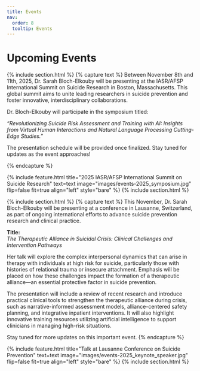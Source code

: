 ```yaml
---
title: Events
nav:
  order: 8
  tooltip: Events 
---
```


# Upcoming Events



{% include section.html %}
  {% capture text %}
  Between November 8th and 11th, 2025, Dr. Sarah Bloch-Elkouby will be presenting at the IASR/AFSP International Summit on Suicide Research in Boston, Massachusetts. This global summit aims to unite leading researchers in suicide prevention and foster innovative, interdisciplinary collaborations.

  Dr. Bloch-Elkouby will participate in the symposium titled:
  
  _“Revolutionizing Suicide Risk Assessment and Training with AI: Insights from Virtual Human Interactions and Natural Language Processing Cutting-Edge Studies.”_

  The presentation schedule will be provided once finalized. Stay tuned for updates as the event approaches!

  {% endcapture %}

  {% include feature.html
    title="2025 IASR/AFSP International Summit on Suicide Research"
    text=text
    image="images/events-2025_symposium.jpg"
    flip=false
    fit=true
    align="left"
    style="bare"
  %}
{% include section.html %}

{% include section.html %}
  {% capture text %}
  This November, Dr. Sarah Bloch-Elkouby will be presenting at a conference in Lausanne, Switzerland, as part of ongoing international efforts to advance suicide prevention research and clinical practice.

  **Title:**  
  _The Therapeutic Alliance in Suicidal Crisis: Clinical Challenges and Intervention Pathways_

  Her talk will explore the complex interpersonal dynamics that can arise in therapy with individuals at high risk for suicide, particularly those with histories of relational trauma or insecure attachment. Emphasis will be placed on how these challenges impact the formation of a therapeutic alliance—an essential protective factor in suicide prevention.

  The presentation will include a review of recent research and introduce practical clinical tools to strengthen the therapeutic alliance during crisis, such as narrative-informed assessment models, alliance-centered safety planning, and integrative inpatient interventions. It will also highlight innovative training resources utilizing artificial intelligence to support clinicians in managing high-risk situations.

  Stay tuned for more updates on this important event.
  {% endcapture %}

  {% include feature.html
    title="Talk at Lausanne Conference on Suicide Prevention"
    text=text
    image="images/events-2025_keynote_speaker.jpg"
    flip=false
    fit=true
    align="left"
    style="bare"
  %}
{% include section.html %}
